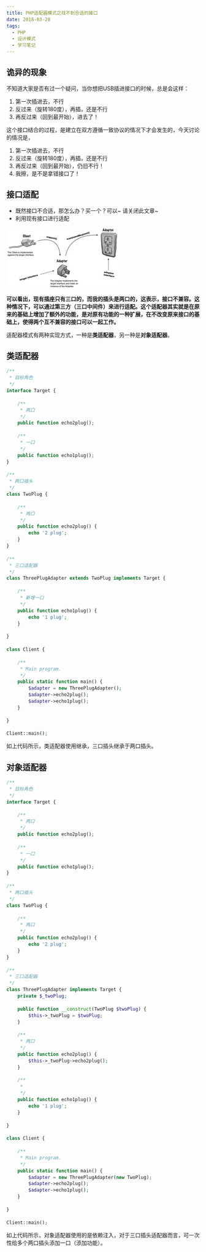 ```yaml
---
title: PHP适配器模式之找不到合适的接口
date: 2018-03-28
tags: 
  - PHP 
  - 设计模式
  - 学习笔记
---
```


## 诡异的现象

不知道大家是否有过一个疑问，当你想把USB插进接口的时候，总是会这样：

1. 第一次插进去，不行
2. 反过来（旋转180度），再插，还是不行
3. 再反过来（回到最开始），进去了！

这个接口结合的过程，是建立在双方遵循一致协议的情况下才会发生的，今天讨论的情况是，

1. 第一次插进去，不行
2. 反过来（旋转180度），再插，还是不行
3. 再反过来（回到最开始），仍旧不行！
4. 我擦，是不是拿错接口了！

## 接口适配

- 既然接口不合适，那怎么办？买一个？可以~ 请关闭此文章~
- 利用现有接口进行适配

![](/images/adapter-300x159.jpg)


**可以看出，现有插座只有三口的，而我的插头是两口的，这表示，接口不兼容。这种情况下，可以通过第三方（三口中间件）来进行适配。这个适配器其实就是在原来的基础上增加了额外的功能，是对原有功能的一种扩展，在不改变原来接口的基础上，使得两个互不兼容的接口可以一起工作。**

适配器模式有两种实现方式，一种是**类适配器**，另一种是**对象适配器**。

## 类适配器

```php
/**
 * 目标角色
 */
interface Target {

    /**
     * 两口
     */
    public function echo2plug();

    /**
     * 一口
     */
    public function echo1plug();
}

/**
 * 两口插头
 */
class TwoPlug {

    /**
     * 两口
     */
    public function echo2plug() {
        echo '2 plug';
    }
}

/**
 * 三口适配器
 */
class ThreePlugAdapter extends TwoPlug implements Target {

    /**
     * 新增一口
     */
    public function echo1plug() {
        echo '1 plug';
    }

}

class Client {

    /**
     * Main program.
     */
    public static function main() {
        $adapter = new ThreePlugAdapter();
        $adapter->echo2plug();
        $adapter->echo1plug();
    }

}

Client::main();
```

如上代码所示，类适配器使用继承，三口插头继承于两口插头。

##  对象适配器

```php
/**
 * 目标角色
 */
interface Target {

    /**
     * 两口
     */
    public function echo2plug();

    /**
     * 一口
     */
    public function echo1plug();
}

/**
 * 两口插头
 */
class TwoPlug {

    /**
     * 两口
     */
    public function echo2plug() {
        echo '2 plug';
    }
}

/**
 * 三口适配器
 */
class ThreePlugAdapter implements Target {
    private $_twoPlug;

    public function __construct(TwoPlug $twoPlug) {
        $this->_twoPlug = $twoPlug;
    }

    /**
     * 两口
     */
    public function echo2plug() {
        $this->_twoPlug->echo2plug();
    }

    /**
     *
     */
    public function echo1plug() {
        echo '1 plug';
    }

}

class Client {

    /**
     * Main program.
     */
    public static function main() {
        $adapter = new ThreePlugAdapter(new TwoPlug);
        $adapter->echo2plug();
        $adapter->echo1plug();
    }

}

Client::main();

```

如上代码所示，对象适配器使用的是依赖注入，对于三口插头适配器而言，可一次性给多个两口插头添加一口（添加功能）。